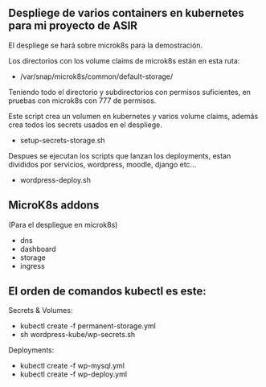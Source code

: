 
## Despliege de varios containers en kubernetes para mi proyecto de ASIR
  
El despliege se hará sobre microk8s para la demostración.
  
Los directorios con los volume claims de microk8s están en esta ruta:
+ /var/snap/microk8s/common/default-storage/

Teniendo todo el directorio y subdirectorios con permisos suficientes,
en pruebas con microk8s con 777 de permisos.
  
Este script crea un volumen en kubernetes y varios volume claims,
además crea todos los secrets usados en el despliege.
  
+ setup-secrets-storage.sh 
  
Despues se ejecutan los scripts que lanzan los deployments, estan
divididos por servicios, wordpress, moodle, django etc...
  
+ wordpress-deploy.sh
  
  
## MicroK8s addons
(Para el despliegue en microk8s)
  
+ dns 
+ dashboard 
+ storage 
+ ingress
   
  
## El orden de comandos kubectl es este:
  
Secrets & Volumes:
  
+ kubectl create -f permanent-storage.yml
+ sh wordpress-kube/wp-secrets.sh
  
  
Deployments:
  
+ kubectl create -f wp-mysql.yml
+ kubectl create -f wp-deploy.yml
  
